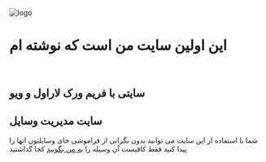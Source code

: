 <img src="http://rzir.ir/logo.png" alt="logo" >
<h1>
این اولین سایت من است که نوشته ام
</h1>
<br>
<h2>
سایتی با فریم ورک لاراول و ویو
<h2>
<h2>
سایت مدیریت وسایل 
</h2>
<p>
شما با استفاده از این سایت می توانید بدون نگرانی از فراموشی جای وسایلتون انها را پیدا کنید فقط کافیست آن وسیله را  <a href="http://rzir.ir">به من بگویید</a> کجا گذاشتید

</p>
